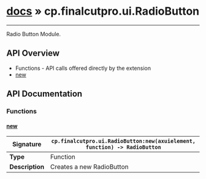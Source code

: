 # [docs](index.md) » cp.finalcutpro.ui.RadioButton
---

Radio Button Module.

## API Overview
* Functions - API calls offered directly by the extension
 * [new](#new)

## API Documentation

### Functions

#### [new](#new)
| <span style="text-align: left;">**Signature**</span> | <span style="text-align: left;">`cp.finalcutpro.ui.RadioButton:new(axuielement, function) -> RadioButton` </span>                                                |
| -----------------------------------------------------|---------------------------------------------------------------------------------------------------------|
| **Type**                                             | Function                                                                                         |
| **Description**                                      | Creates a new RadioButton                                                                                         |

